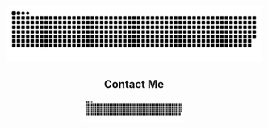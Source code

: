 ![Grid Snake](https://raw.githubusercontent.com/1999AZZAR/1999AZZAR/readme/resources/img/grid-snake.svg)


<div align="center">
  <h2>Contact Me</h2>
  
<div align="center">
  <img src="https://raw.githubusercontent.com/1999AZZAR/1999AZZAR/readme/resources/img/grid-snake.svg" alt="Contact Me" width="200"/>
</div>


</div>
